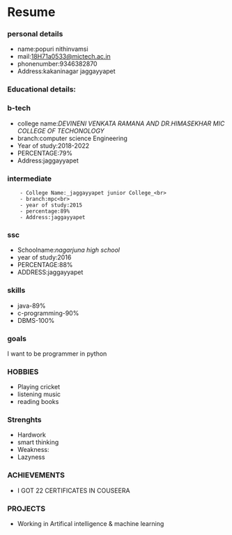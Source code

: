 # Resume

### personal details

- name:popuri nithinvamsi
- mail:18H71a0533@mictech.ac.in<br>
- phonenumber:9346382870
- Address:kakaninagar jaggayyapet
### Educational details:

### **b-tech**

- college name:_DEVINENI VENKATA RAMANA AND DR.HIMASEKHAR MIC  COLLEGE OF TECHONOLOGY_<br>
- branch:computer science Engineering
- Year of study:2018-2022
- PERCENTAGE:79%
- Address:jaggayyapet<br>

### **intermediate**
        - College Name:_jaggayyapet junior College_<br>
        - branch:mpc<br>
        - year of study:2015
        - percentage:89%
        - Address:jaggayyapet
        
        
### **ssc**
- Schoolname:_nagarjuna high school_<br>
- year of study:2016<br>
- PERCENTAGE:88%
- ADDRESS:jaggayyapet<br>
### **skills**
- java-89%
- c-programming-90%
- DBMS-100%
### **goals**
I want to be programmer in python 
### **HOBBIES**

 - Playing cricket<br>
 - listening music<br>
 - reading books<br>
 
 ### **Strenghts**
 
 - Hardwork
 - smart thinking
 - Weakness:
 - Lazyness

### **ACHIEVEMENTS**

- I GOT 22 CERTIFICATES IN COUSEERA
### **PROJECTS**
- Working in Artifical intelligence & machine learning
 

